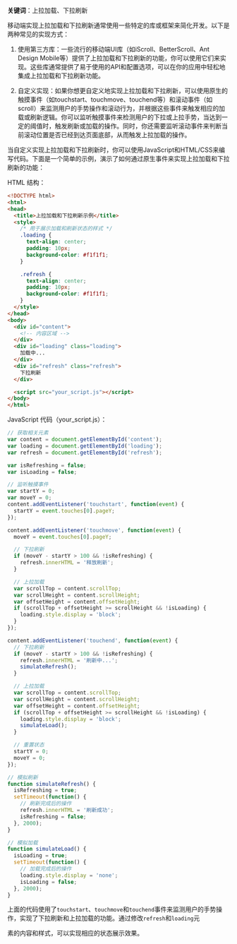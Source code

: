 **关键词**：上拉加载、下拉刷新

移动端实现上拉加载和下拉刷新通常使用一些特定的库或框架来简化开发。以下是两种常见的实现方式：

1. 使用第三方库：一些流行的移动端UI库（如iScroll、BetterScroll、Ant Design Mobile等）提供了上拉加载和下拉刷新的功能，你可以使用它们来实现。这些库通常提供了易于使用的API和配置选项，可以在你的应用中轻松地集成上拉加载和下拉刷新功能。

2. 自定义实现：如果你想更自定义地实现上拉加载和下拉刷新，可以使用原生的触摸事件（如touchstart、touchmove、touchend等）和滚动事件（如scroll）来监测用户的手势操作和滚动行为，并根据这些事件来触发相应的加载或刷新逻辑。你可以监听触摸事件来检测用户的下拉或上拉手势，当达到一定的阈值时，触发刷新或加载的操作。同时，你还需要监听滚动事件来判断当前滚动位置是否已经到达页面底部，从而触发上拉加载的操作。

当自定义实现上拉加载和下拉刷新时，你可以使用JavaScript和HTML/CSS来编写代码。下面是一个简单的示例，演示了如何通过原生事件来实现上拉加载和下拉刷新的功能：

HTML 结构：
```html
<!DOCTYPE html>
<html>
<head>
  <title>上拉加载和下拉刷新示例</title>
  <style>
    /* 用于展示加载和刷新状态的样式 */
    .loading {
      text-align: center;
      padding: 10px;
      background-color: #f1f1f1;
    }

    .refresh {
      text-align: center;
      padding: 10px;
      background-color: #f1f1f1;
    }
  </style>
</head>
<body>
  <div id="content">
    <!-- 内容区域 -->
  </div>
  <div id="loading" class="loading">
    加载中...
  </div>
  <div id="refresh" class="refresh">
    下拉刷新
  </div>

  <script src="your_script.js"></script>
</body>
</html>
```

JavaScript 代码（your_script.js）：
```javascript
// 获取相关元素
var content = document.getElementById('content');
var loading = document.getElementById('loading');
var refresh = document.getElementById('refresh');

var isRefreshing = false;
var isLoading = false;

// 监听触摸事件
var startY = 0;
var moveY = 0;
content.addEventListener('touchstart', function(event) {
  startY = event.touches[0].pageY;
});

content.addEventListener('touchmove', function(event) {
  moveY = event.touches[0].pageY;

  // 下拉刷新
  if (moveY - startY > 100 && !isRefreshing) {
    refresh.innerHTML = '释放刷新';
  }

  // 上拉加载
  var scrollTop = content.scrollTop;
  var scrollHeight = content.scrollHeight;
  var offsetHeight = content.offsetHeight;
  if (scrollTop + offsetHeight >= scrollHeight && !isLoading) {
    loading.style.display = 'block';
  }
});

content.addEventListener('touchend', function(event) {
  // 下拉刷新
  if (moveY - startY > 100 && !isRefreshing) {
    refresh.innerHTML = '刷新中...';
    simulateRefresh();
  }

  // 上拉加载
  var scrollTop = content.scrollTop;
  var scrollHeight = content.scrollHeight;
  var offsetHeight = content.offsetHeight;
  if (scrollTop + offsetHeight >= scrollHeight && !isLoading) {
    loading.style.display = 'block';
    simulateLoad();
  }

  // 重置状态
  startY = 0;
  moveY = 0;
});

// 模拟刷新
function simulateRefresh() {
  isRefreshing = true;
  setTimeout(function() {
    // 刷新完成后的操作
    refresh.innerHTML = '刷新成功';
    isRefreshing = false;
  }, 2000);
}

// 模拟加载
function simulateLoad() {
  isLoading = true;
  setTimeout(function() {
    // 加载完成后的操作
    loading.style.display = 'none';
    isLoading = false;
  }, 2000);
}
```

上面的代码使用了`touchstart`、`touchmove`和`touchend`事件来监测用户的手势操作，实现了下拉刷新和上拉加载的功能。通过修改`refresh`和`loading`元

素的内容和样式，可以实现相应的状态展示效果。

